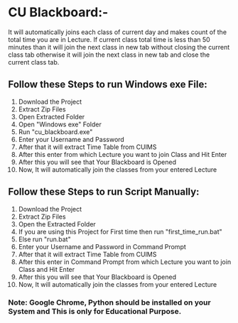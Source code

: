 # CU Blackboard:-
It will automatically joins each class of current day and makes count of the total time you are in Lecture. If current class total time is less than 50 minutes than it will join the next class in new tab without closing the current class tab otherwise it will join the next class in new tab and close the current class tab.


## Follow these Steps to run Windows exe File:
1. Download the Project
2. Extract Zip Files
3. Open Extracted Folder
4. Open "Windows exe" Folder
5. Run "cu_blackboard.exe"
6. Enter your Username and Password
7. After that it will extract Time Table from CUIMS
8. After this enter from which Lecture you want to join Class and Hit Enter 
9. After this you will see that Your Blackboard is Opened
10. Now, It will automatically join the classes from your entered Lecture


## Follow these Steps to run Script Manually:
1. Download the Project
2. Extract Zip Files
3. Open the Extracted Folder
4. If you are using this Project for First time then run "first_time_run.bat"
5. Else run "run.bat"
6. Enter your Username and Password in Command Prompt
7. After that it will extract Time Table from CUIMS
8. After this enter in Command Prompt from which Lecture you want to join Class and Hit Enter 
9. After this you will see that Your Blackboard is Opened
10. Now, It will automatically join the classes from your entered Lecture


### Note: Google Chrome, Python should be installed on your System and This is only for Educational Purpose.
